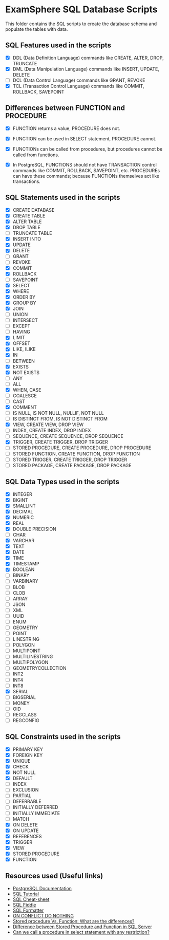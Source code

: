# ExamSphere SQL Database Scripts

This folder contains the SQL scripts to create the database schema and populate the tables with data.

## SQL Features used in the scripts
  - [x] DDL (Data Definition Language) commands like CREATE, ALTER, DROP, TRUNCATE
  - [x] DML (Data Manipulation Language) commands like INSERT, UPDATE, DELETE
  - [ ] DCL (Data Control Language) commands like GRANT, REVOKE
  - [x] TCL (Transaction Control Language) commands like COMMIT, ROLLBACK, SAVEPOINT

## Differences between FUNCTION and PROCEDURE
  - [x] FUNCTION returns a value, PROCEDURE does not.
  - [x] FUNCTION can be used in SELECT statement, PROCEDURE cannot.
  - [x] FUNCTIONs can be called from procedures, but procedures cannot be called from functions. 
  - [x] In PostgreSQL, FUNCTIONS should not have TRANSACTION control commands like COMMIT, ROLLBACK, SAVEPOINT, etc. PROCEDUREs can have these commands; because FUNCTIONs themselves act like transactions.


## SQL Statements used in the scripts
  - [x] CREATE DATABASE
  - [x] CREATE TABLE
  - [x] ALTER TABLE
  - [x] DROP TABLE
  - [ ] TRUNCATE TABLE
  - [x] INSERT INTO
  - [x] UPDATE
  - [x] DELETE
  - [ ] GRANT
  - [ ] REVOKE
  - [x] COMMIT
  - [x] ROLLBACK
  - [ ] SAVEPOINT
  - [x] SELECT
  - [x] WHERE
  - [x] ORDER BY
  - [x] GROUP BY
  - [x] JOIN
  - [ ] UNION
  - [ ] INTERSECT
  - [ ] EXCEPT
  - [ ] HAVING
  - [x] LIMIT
  - [x] OFFSET
  - [x] LIKE, ILIKE
  - [x] IN
  - [ ] BETWEEN
  - [x] EXISTS
  - [x] NOT EXISTS
  - [ ] ANY
  - [ ] ALL
  - [x] WHEN, CASE
  - [ ] COALESCE
  - [ ] CAST
  - [x] COMMENT
  - [ ] IS NULL, IS NOT NULL, NULLIF, NOT NULL
  - [ ] IS DISTINCT FROM, IS NOT DISTINCT FROM
  - [x] VIEW, CREATE VIEW, DROP VIEW
  - [ ] INDEX, CREATE INDEX, DROP INDEX
  - [ ] SEQUENCE, CREATE SEQUENCE, DROP SEQUENCE
  - [x] TRIGGER, CREATE TRIGGER, DROP TRIGGER
  - [ ] STORED PROCEDURE, CREATE PROCEDURE, DROP PROCEDURE
  - [ ] STORED FUNCTION, CREATE FUNCTION, DROP FUNCTION
  - [ ] STORED TRIGGER, CREATE TRIGGER, DROP TRIGGER
  - [ ] STORED PACKAGE, CREATE PACKAGE, DROP PACKAGE

## SQL Data Types used in the scripts
  - [x] INTEGER
  - [x] BIGINT
  - [x] SMALLINT
  - [x] DECIMAL
  - [x] NUMERIC
  - [x] REAL
  - [x] DOUBLE PRECISION
  - [ ] CHAR
  - [x] VARCHAR
  - [x] TEXT
  - [x] DATE
  - [x] TIME
  - [x] TIMESTAMP
  - [x] BOOLEAN
  - [ ] BINARY
  - [ ] VARBINARY
  - [ ] BLOB
  - [ ] CLOB
  - [ ] ARRAY
  - [ ] JSON
  - [ ] XML
  - [ ] UUID
  - [ ] ENUM
  - [ ] GEOMETRY
  - [ ] POINT
  - [ ] LINESTRING
  - [ ] POLYGON
  - [ ] MULTIPOINT
  - [ ] MULTILINESTRING
  - [ ] MULTIPOLYGON
  - [ ] GEOMETRYCOLLECTION
  - [ ] INT2
  - [ ] INT4
  - [ ] INT8
  - [x] SERIAL
  - [ ] BIGSERIAL
  - [ ] MONEY
  - [ ] OID
  - [ ] REGCLASS
  - [ ] REGCONFIG

## SQL Constraints used in the scripts
  - [x] PRIMARY KEY
  - [x] FOREIGN KEY
  - [x] UNIQUE
  - [x] CHECK
  - [x] NOT NULL
  - [x] DEFAULT
  - [ ] INDEX
  - [ ] EXCLUSION
  - [ ] PARTIAL
  - [ ] DEFERRABLE
  - [ ] INITIALLY DEFERRED
  - [ ] INITIALLY IMMEDIATE
  - [ ] MATCH
  - [x] ON DELETE
  - [x] ON UPDATE
  - [x] REFERENCES
  - [x] TRIGGER
  - [x] VIEW
  - [x] STORED PROCEDURE
  - [x] FUNCTION

## Resources used (Useful links)
  - [PostgreSQL Documentation](https://www.postgresql.org/docs/)
  - [SQL Tutorial](https://www.w3schools.com/sql/)
  - [SQL Cheat-sheet](https://learnsql.com/blog/sql-cheat-sheet/)
  - [SQL Fiddle](http://sqlfiddle.com/)
  - [SQL Formatter](https://sqlformat.org/)
  - [ON CONFLICT DO NOTHING](https://www.prisma.io/dataguide/postgresql/inserting-and-modifying-data/insert-on-conflict)
  - [Stored procedure Vs. Function: What are the differences?](https://www.shiksha.com/online-courses/articles/stored-procedure-vs-function-what-are-the-differences/)
  - [Difference between Stored Procedure and Function in SQL Server](https://www.scholarhat.com/tutorial/sqlserver/difference-between-stored-procedure-and-function-in-sql-server)
  - [Can we call a procedure in select statement with any restriction?](https://asktom.oracle.com/ords/asktom.search?tag=can-we-call-a-procedure-in-select-statement-with-any-restriction&p_session=606595063924099#:~:text=The%20execution%20of%20a%20function,it%20does%20not%20return%20anything.)